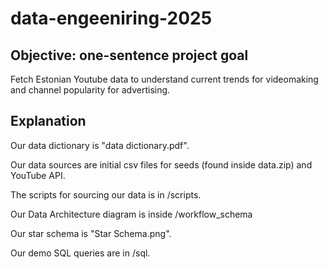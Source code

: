 # data-engeeniring-2025

## Objective: one-sentence project goal
Fetch Estonian Youtube data to understand current trends for videomaking and channel popularity for advertising.

## Explanation

Our data dictionary is "data dictionary.pdf".

Our data sources are initial csv files for seeds (found inside data.zip) and YouTube API.

The scripts for sourcing our data is in /scripts.

Our Data Architecture diagram is inside /workflow_schema

Our star schema is "Star Schema.png".

Our demo SQL queries are in /sql.


